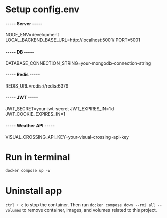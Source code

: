 # Setup config.env

#### ----- Server -----

NODE_ENV=development
LOCAL_BACKEND_BASE_URL=http://localhost:5001/
PORT=5001

#### ----- DB -----

DATABASE_CONNECTION_STRING=your-mongodb-connection-string

#### ----- Redis -----

REDIS_URL=redis://redis:6379

#### ----- JWT -----

JWT_SECRET=your-jwt-secret
JWT_EXPIRES_IN=1d
JWT_COOKIE_EXPIRES_IN=1

#### ----- Weather API -----

VISUAL_CROSSING_API_KEY=your-visual-crossing-api-key

# Run in terminal

`docker compose up -w`

# Uninstall app

`ctrl + c` to stop the container.
Then run `docker compose down --rmi all --volumes` to remove container, images, and volumes related to this project.
